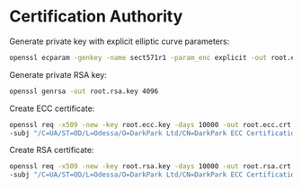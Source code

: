 Certification Authority
=======================

Generate private key with explicit elliptic curve parameters:

```bash
openssl ecparam -genkey -name sect571r1 -param_enc explicit -out root.ecc.key
```

Generate private RSA key:

```bash
openssl genrsa -out root.rsa.key 4096
```

Create ECC certificate:

```bash
openssl req -x509 -new -key root.ecc.key -days 10000 -out root.ecc.crt \
-subj "/C=UA/ST=OD/L=Odessa/O=DarkPark Ltd/CN=DarkPark ECC Certification Authority/emailAddress=darkpark.main@gmail.com"
```

Create RSA certificate:

```bash
openssl req -x509 -new -key root.rsa.key -days 10000 -out root.rsa.crt \
-subj "/C=UA/ST=OD/L=Odessa/O=DarkPark Ltd/CN=DarkPark ECC Certification Authority/emailAddress=darkpark.main@gmail.com"
```